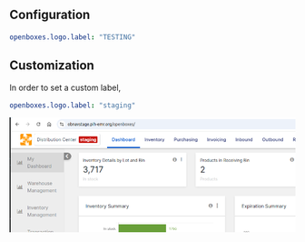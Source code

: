 ## Configuration 
```yaml
openboxes.logo.label: "TESTING"
```


## Customization
In order to set a custom label, 
```yaml
openboxes.logo.label: "staging"
```


![img.png](img.png)
